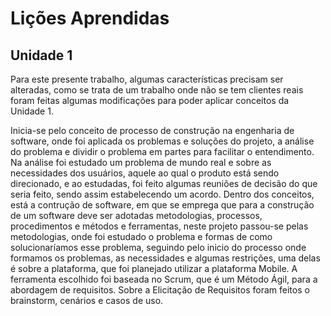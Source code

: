 # Lições Aprendidas
## Unidade 1

Para este presente trabalho, algumas características precisam ser alteradas, como se trata de um trabalho onde não se tem clientes reais foram feitas algumas modificações para poder aplicar conceitos da Unidade 1. 

Inicia-se pelo conceito de processo de construção na engenharia de software, onde foi aplicada os problemas e soluções do projeto, a análise do problema e dividir o problema em partes para facilitar o entendimento. 
Na análise foi estudado um problema de mundo real e sobre as necessidades dos usuários, aquele ao qual o produto está sendo direcionado, e ao estudadas, foi feito algumas reuniões de decisão do que seria feito, sendo assim estabelecendo um acordo. 
Dentro dos conceitos, está  a contrução de software, em que se emprega que para a construção de um software deve ser adotadas metodologias, processos, procedimentos e métodos e ferramentas, neste projeto passou-se pelas metodologias, onde foi estudado o problema e formas de como solucionaríamos esse problema, seguindo pelo inicio do processo onde formamos os problemas, as necessidades e algumas restrições, uma delas é sobre a plataforma, que foi planejado utilizar a plataforma Mobile. 
A ferramenta escolhido foi baseada no Scrum, que é um Método Ágil, para a abordagem de requisitos. Sobre a Elicitação de Requisitos foram feitos o brainstorm, cenários e casos de uso.
